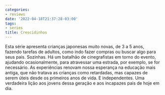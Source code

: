 ```yaml
---
categories:
- reviews
date: '2022-04-18T21:37:28-03:00'
tags:
- series
title: Crescidinhos
---
```


Esta série apresenta crianças japonesas muito novas, de 3 a 5 anos, fazendo tarefas de adultos, como indo fazer compras ou buscar algo para seus pais. Sozinhas. Há um batalhão de cinegrafistas em torno do evento, ajudando ocasionalmente, para atravessar uma estrada, por exemplo, se for necessário. As experiências renovam nossa esperança na educação mais antiga, que não tratava as crianças como retardadas, mas capazes de serem úteis desde os primeiros anos de vida. E independentes. Uma verdadeira lição aos jovens dessa geração e aos incapazes pais de hoje em dia.